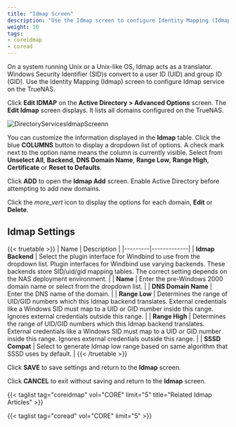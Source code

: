 ```yaml
---
title: "Idmap Screen"
description: "Use the Idmap screen to configure Identity Mapping (Idmap) on TrueNAS CORE."
weight: 10
tags:
- coreidmap
- coread
---
```


On a system running Unix or a Unix-like OS, Idmap acts as a translator. Windows Security Identifier (SID)s convert to a user ID (UID) and group ID (GID). Use the Identity Mapping (Idmap) screen to configure Idmap service on the TrueNAS.

 Click **Edit IDMAP** on the **Active Directory > Advanced Options** screen. The **Edit Idmap** screen displays. It lists all domains configured on the TrueNAS.

![DirectoryServicesldmapScreenn](/images/CORE/DirectoryServices/DirectoryServicesldmapScreen.png "Directory Services Idmap Screen")

You can customize the information displayed in the **Idmap** table. Click the blue **COLUMNS** button to display a dropdown list of options. A check mark next to the option name means the column is currently visible. Select from **Unselect All**, **Backend**, **DNS Domain Name**, **Range Low**, **Range High**, **Certificate** or **Reset to Defaults**. 

Click **ADD** to open the **Idmap Add** screen. Enable Active Directory before attempting to add new domains.

Click the <i class="material-icons" aria-hidden="true" title="Options">more_vert</i> icon to display the options for each domain, **Edit** or **Delete**.

## Idmap Settings

{{< truetable >}}
| Name | Description |
|---------|-------------|
| **Idmap Backend** | Select the plugin interface for Windbind to use from the dropdown list. Plugin interfaces for Windbind use varying backends. These backends store SID/uid/gid mapping tables. The correct setting depends on the NAS deployment environment. |
| **Name** | Enter the pre-Windows 2000 domain name or select from the dropdown list. |
| **DNS Domain Name** | Enter the DNS name of the domain. |
| **Range Low** | Determines the range of UID/GID numbers which this Idmap backend translates. External credentials like a Windows SID must map to a UID or GID number inside this range. Ignores external credentials outside this range. |
| **Range High**  | Determines the range of UID/GID numbers which this Idmap backend translates. External credentials like a Windows SID must map to a UID or GID number inside this range. Ignores external credentials outside this range. |
| **SSSD Compat** | Select to generate Idmap low range based on same algorithm that SSSD uses by default.  |
{{< /truetable >}}

Click **SAVE** to save settings and return to the **Idmap** screen.

Click **CANCEL** to exit without saving and return to the **Idmap** screen.

{{< taglist tag="coreidmap" vol="CORE" limit="5" title="Related Idmap Articles" >}}

{{< taglist tag="coread" vol="CORE" limit="5" >}}
